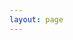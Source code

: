 ```yaml
---
layout: page
---
```

<script setup>
import {
  VPTeamPage,
  VPTeamPageTitle,
  VPTeamMembers
} from 'vitepress/theme'

import allContributorsStr from '../../.all-contributorsrc?raw'

const allContributors= JSON.parse(allContributorsStr)

const members =  allContributors?.contributors?.map(item=>{
  return {
    avatar: item.avatar_url,
    name: item.name,
    title: item.contributions.join(','),
    links: [
      { icon: 'github', link: `https://github.com/${item.login}` },
      item.login==="stijnvanhulle"? { icon: 'twitter', link: "https://twitter.com/stijnvanhulle" }: undefined
    ].filter(Boolean)
  }
}) || []
</script>

<VPTeamPage>
  <VPTeamPageTitle>
    <template #title>
      Our Team
    </template>
    <template #lead>
      The development of Kubb is guided by an international
      team, some of whom have chosen to be featured below.
    </template>
  </VPTeamPageTitle>
  <VPTeamMembers
    :members="members"
  />
</VPTeamPage>